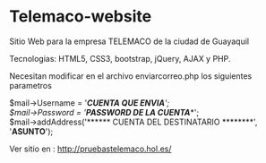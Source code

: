 # Telemaco-website

Sitio Web para la empresa TELEMACO de la ciudad de Guayaquil

Tecnologias: HTML5, CSS3, bootstrap, jQuery, AJAX y PHP.

Necesitan modificar en el archivo enviarcorreo.php los siguientes parametros

  $mail->Username = '************CUENTA QUE ENVIA***********';                
	$mail->Password = '********PASSWORD DE LA CUENTA**********';                          
	$mail->addAddress('****** CUENTA DEL DESTINATARIO ********', '****ASUNTO****');
	

Ver sitio en : http://pruebastelemaco.hol.es/
